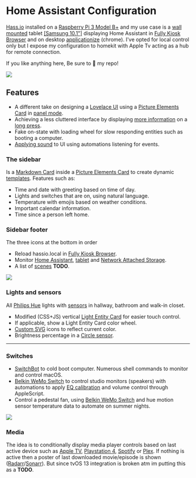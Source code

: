 # Home Assistant Configuration

[Hass.io](https://home-assistant.io/) installed on a [Raspberry Pi 3 Model B+](https://www.raspberrypi.org/products/raspberry-pi-3-model-b-plus/) and my use case is a [wall mounted](https://www.durable.eu/information-and-presentation/tablet-holder/wall-mounted-tablet-holder/tablet-holder-wall.html) tablet [[Samsung 10.1"]](https://www.samsung.com/us/mobile/tablets/galaxy-tab-a/galaxy-tab-a-10-1-2019-32gb-black-wi-fi-sm-t510nzkaxar/) displaying Home Assistant in [Fully Kiosk Browser](https://www.ozerov.de/fully-kiosk-browser/) and on desktop [applicationize](https://applicationize.me/) (chrome). I've opted for local control only but I expose my configuration to homekit with Apple Tv acting as a hub for remote connection. 

If you like anything here, Be sure to :star2: my repo!

<img src="https://github.com/matt8707/hass-config/blob/master/www/img/screen.png" />

## Features

  * A different take on designing a [Lovelace UI](https://www.home-assistant.io/lovelace/) using a [Picture Elements Card](https://www.home-assistant.io/lovelace/picture-elements/) in [panel mode](https://www.home-assistant.io/lovelace/views/#panel-mode).
  * Achieving a less cluttered interface by displaying [more information](https://github.com/thomasloven/hass-browser_mod#popup) on a [long press](https://www.home-assistant.io/lovelace/picture-elements/#hold_action). 
  * Fake on-state with loading wheel for slow responding entities such as booting a computer.
  * [Applying sound](https://github.com/thomasloven/hass-browser_mod#media_player) to UI using automations listening for events.

### The sidebar

Is a [Markdown Card](https://www.home-assistant.io/lovelace/markdown/) inside a [Picture Elements Card](https://www.home-assistant.io/lovelace/picture-elements/) to create dynamic [templates](https://www.home-assistant.io/docs/configuration/templating/). Features such as:

  * Time and date with greeting based on time of day.
  * Lights and switches that are on, using natural language.
  * Temperature with emojis based on weather conditions.
  * Important calendar information.
  * Time since a person left home.

### Sidebar footer

The three icons at the bottom in order

  * Reload hassio.local in [Fully Kiosk Browser](https://www.ozerov.de/fully-kiosk-browser/).
  * Monitor [Home Assistant](https://home-assistant.io/), [tablet](https://www.samsung.com/us/mobile/tablets/galaxy-tab-a/galaxy-tab-a-10-1-2019-32gb-black-wi-fi-sm-t510nzkaxar/) and [Network Attached Storage](https://www.synology.com/products/DS918+).
  * A list of [scenes](https://www.home-assistant.io/integrations/scene/) **TODO**. 

<img src="https://github.com/matt8707/hass-config/blob/master/www/img/info.png" />

### Lights and sensors

All [Philips Hue](https://www2.meethue.com) lights with [sensors](https://www2.meethue.com/en-gb/p/hue-motion-sensor/8718696743171) in hallway, bathroom and walk-in closet.

  * Modified (CSS+JS) vertical [Light Entity Card](https://github.com/ljmerza/light-entity-card) for easier touch control. 
  * If applicable, show a Light Entity Card color wheel.
  * [Custom SVG](https://github.com/matt8707/hass-config/blob/master/www/custom-icons.html) icons to reflect current color.
  * Brightness percentage in a [Circle sensor](https://github.com/custom-cards/circle-sensor-card).
  ***
### Switches
  * [SwitchBot](https://www.switch-bot.com/bot) to cold boot computer. Numerous shell commands to monitor and control macOS.
  * [Belkin WeMo Switch](https://www.belkin.com/) to control studio monitors (speakers) with automations to apply [EQ calibration](https://www.sonarworks.com/reference) and volume control through AppleScript.
  * Control a pedestal fan, using [Belkin WeMo Switch](https://www.belkin.com/) and hue motion sensor temperature data to automate on summer nights.

<img src="https://github.com/matt8707/hass-config/blob/master/www/img/lights_switches.png" />

### Media

The idea is to conditionally display media player controls based on last active device such as [Apple TV](https://www.home-assistant.io/integrations/apple_tv/), [Playstation 4](https://www.home-assistant.io/integrations/ps4/), [Spotify](https://www.home-assistant.io/integrations/spotify/) or [Plex](https://www.home-assistant.io/integrations/plex/). If nothing is active then a poster of last downloaded movie/episode is shown ([Radarr](https://github.com/Radarr/Radarr)/[Sonarr](https://github.com/Sonarr/Sonarr)). But since tvOS 13 integration is broken atm im putting this as a **TODO**.
